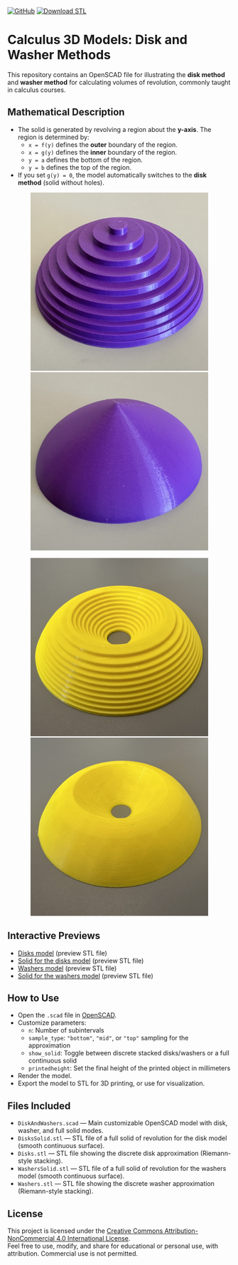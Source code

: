 [![GitHub](https://img.shields.io/badge/OpenSCAD-View%20Source-blue?logo=openscad)](https://github.com/divisbyzero/calculus-disks-and-washers/)
[![Download STL](https://img.shields.io/badge/Download-STL%20Files-orange?logo=3d-printing)](https://github.com/divisbyzero/calculus-disks-and-washers/releases)

# Calculus 3D Models: Disk and Washer Methods

This repository contains an OpenSCAD file for illustrating the **disk method** and **washer method** for calculating volumes of revolution, commonly taught in calculus courses.

## Mathematical Description

- The solid is generated by revolving a region about the **y-axis**. The region is determined by:
  - `x = f(y)` defines the **outer** boundary of the region.
  - `x = g(y)` defines the **inner** boundary of the region.
  - `y = a` defines the bottom of the region.
  - `y = b` defines the top of the region.
- If you set `g(y) = 0`, the model automatically switches to the **disk method** (solid without holes).


<p align="center">
  <img src="Disk.jpeg" alt="Disk model" width="400">
  <img src="DiskSolid.jpeg" alt="The solid for the disk model" width="400">
</p>
<p align="center">
  <img src="Washer.jpeg" alt="Washer model" width="400">
  <img src="WasherSolid.jpeg" alt="The solid for the washer model" width="400">
</p>

## Interactive Previews

- [Disks model](Disks.stl) (preview STL file)
- [Solid for the disks model](DisksSolid.stl) (preview STL file)
- [Washers model](Washers.stl) (preview STL file)
- [Solid for the washers model](WashersSolid.stl) (preview STL file)

## How to Use

- Open the `.scad` file in [OpenSCAD](https://openscad.org/).
- Customize parameters:
  - `n`: Number of subintervals
  - `sample_type`: `"bottom"`, `"mid"`, or `"top"` sampling for the approximation
  - `show_solid`: Toggle between discrete stacked disks/washers or a full continuous solid
  - `printedheight`: Set the final height of the printed object in millimeters
- Render the model.
- Export the model to STL for 3D printing, or use for visualization.

## Files Included

- `DiskAndWashers.scad` — Main customizable OpenSCAD model with disk, washer, and full solid modes.
- `DisksSolid.stl` — STL file of a full solid of revolution for the disk model (smooth continuous surface).
- `Disks.stl` — STL file showing the discrete disk approximation (Riemann-style stacking).
- `WashersSolid.stl` — STL file of a full solid of revolution for the washers model (smooth continuous surface).
- `Washers.stl` — STL file showing the discrete washer approximation (Riemann-style stacking).

## License

This project is licensed under the [Creative Commons Attribution-NonCommercial 4.0 International License](https://creativecommons.org/licenses/by-nc/4.0/).  
Feel free to use, modify, and share for educational or personal use, with attribution. Commercial use is not permitted.

